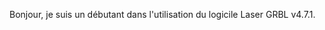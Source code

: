 
Bonjour, je suis un débutant dans l'utilisation du logicile Laser GRBL v4.7.1.


<!---
MartinFafard/MartinFafard is a ✨ special ✨ repository because its `README.md` (this file) appears on your GitHub profile.
You can click the Preview link to take a look at your changes.
--->
